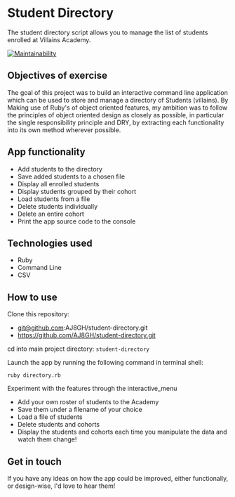 # Student Directory

The student directory script allows you to manage the list of students enrolled at Villains Academy.

[![Maintainability](https://api.codeclimate.com/v1/badges/8509a769b582522bc1fd/maintainability)](https://codeclimate.com/github/AJ8GH/student-directory/maintainability)

## Objectives of exercise
The goal of this project was to build an interactive command line application which can be used to store and manage a directory of Students (villains). By Making use of Ruby's of object oriented features, my ambition was to follow the principles of object oriented design as closely as possible, in particular the single responsibility principle and DRY, by extracting each functionality into its own method wherever possible.

## App functionality
* Add students to the directory
* Save added students to a chosen file
* Display all enrolled students
* Display students grouped by their cohort
* Load students from a file
* Delete students individually
* Delete an entire cohort
* Print the app source code to the console

## Technologies used
* Ruby
* Command Line
* CSV

## How to use

Clone this repository:
* git@github.com:AJ8GH/student-directory.git
* https://github.com/AJ8GH/student-directory.git

cd into main project directory:
`student-directory`

Launch the app by running the following command in terminal shell:
```shell
ruby directory.rb
```

Experiment with the features through the interactive_menu
* Add your own roster of students to the Academy
* Save them under a filename of your choice
* Load a file of students
* Delete students and cohorts
* Display the students and cohorts each time you manipulate the data and watch them change!

## Get in touch

If you have any ideas on how the app could be improved, either functionally, or design-wise, I'd love to hear them!
